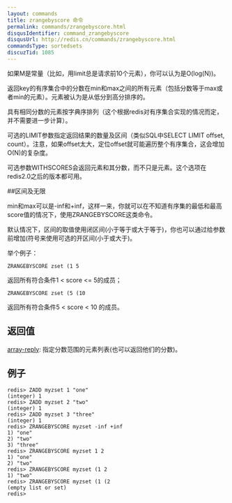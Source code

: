 ```yaml
---
layout: commands
title: zrangebyscore 命令
permalink: commands/zrangebyscore.html
disqusIdentifier: command_zrangebyscore
disqusUrl: http://redis.cn/commands/zrangebyscore.html
commandsType: sortedsets
discuzTid: 1085
---
```


如果M是常量（比如，用limit总是请求前10个元素），你可以认为是O(log(N))。 

返回key的有序集合中的分数在min和max之间的所有元素（包括分数等于max或者min的元素）。元素被认为是从低分到高分排序的。 

具有相同分数的元素按字典序排列（这个根据redis对有序集合实现的情况而定，并不需要进一步计算）。

 可选的LIMIT参数指定返回结果的数量及区间（类似SQL中SELECT LIMIT offset, count）。注意，如果offset太大，定位offset就可能遍历整个有序集合，这会增加O(N)的复杂度。

 可选参数WITHSCORES会返回元素和其分数，而不只是元素。这个选项在redis2.0之后的版本都可用。

##区间及无限

min和max可以是-inf和+inf，这样一来，你就可以在不知道有序集的最低和最高score值的情况下，使用ZRANGEBYSCORE这类命令。

默认情况下，区间的取值使用闭区间(小于等于或大于等于)，你也可以通过给参数前增加(符号来使用可选的开区间(小于或大于)。 

举个例子：

	ZRANGEBYSCORE zset (1 5

返回所有符合条件1 < score <= 5的成员；

	ZRANGEBYSCORE zset (5 (10

返回所有符合条件5 < score < 10 的成员。

## 返回值

[array-reply](/topics/protocol#array-reply): 指定分数范围的元素列表(也可以返回他们的分数)。

## 例子

	redis> ZADD myzset 1 "one"
	(integer) 1
	redis> ZADD myzset 2 "two"
	(integer) 1
	redis> ZADD myzset 3 "three"
	(integer) 1
	redis> ZRANGEBYSCORE myzset -inf +inf
	1) "one"
	2) "two"
	3) "three"
	redis> ZRANGEBYSCORE myzset 1 2
	1) "one"
	2) "two"
	redis> ZRANGEBYSCORE myzset (1 2
	1) "two"
	redis> ZRANGEBYSCORE myzset (1 (2
	(empty list or set)
	redis> 